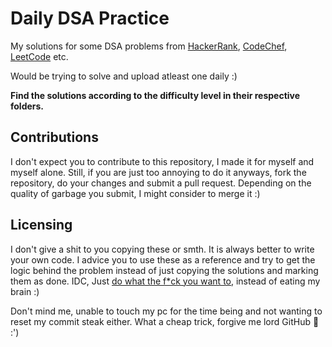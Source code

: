 # Daily DSA Practice

My solutions for some DSA problems from [HackerRank](https://www.hackerrank.com/), [CodeChef](https://www.codechef.com/), [LeetCode](https://leetcode.com/) etc.

Would be trying to solve and upload atleast one daily :)

**Find the solutions according to the difficulty level in their respective folders.**

## Contributions

I don't expect you to contribute to this repository, I made it for myself and myself alone. Still, if you are just too annoying to do it anyways, fork the repository, do your changes and submit a pull request. Depending on the quality of garbage you submit, I might consider to merge it :)

## Licensing

I don't give a shit to you copying these or smth. It is always better to write your own code. I advice you to use these as a reference and try to get the logic behind the problem instead of just copying the solutions and marking them as done. IDC, Just [do what the f*ck you want to](https://github.com/FireHead90544/daily-dsa-practice/blob/main/LICENSE), instead of eating my brain :)



Don't mind me, unable to touch my pc for the time being and not wanting to reset my commit steak either. What a cheap trick, forgive me lord GitHub 🥲 :')
